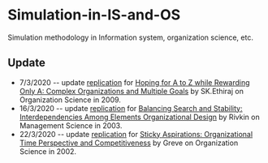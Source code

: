# Simulation-in-IS-and-OS
Simulation methodology in Information system, organization science, etc. 
## Update  
* 7/3/2020 -- update [replication](https://github.com/baldFemale/Simulation-in-IS-and-OS/blob/master/Multiple%20Goals%20in%20Organization.ipynb) for [Hoping for A to Z while Rewarding Only A: Complex Organizations and Multiple Goals](https://pubsonline.informs.org/doi/10.1287/orsc.1080.0358) by SK.Ethiraj on Organization Science in 2009.
* 16/3/2020 -- update [replication](https://github.com/baldFemale/Simulation-in-IS-and-OS/blob/master/Interdependencies%20among%20elements%20of%20organizational%20design.ipynb) for [Balancing Search and Stability: Interdependencies Among Elements Organizational Design](https://pubsonline.informs.org/doi/abs/10.1287/mnsc.49.3.290.12740?journalCode=mnsc) by Rivkin on Management Science in 2003. 
* 22/3/2020 -- update [replication](https://github.com/baldFemale/Simulation-in-IS-and-OS/blob/master/Organization%20time%20perspective%20and%20competitiveness%20.ipynb
) for [Sticky Aspirations: Organizational Time Perspective and Competitiveness](https://pubsonline.informs.org/doi/10.1287/orsc.13.1.1.540) by Greve on Organization Science in 2002.
